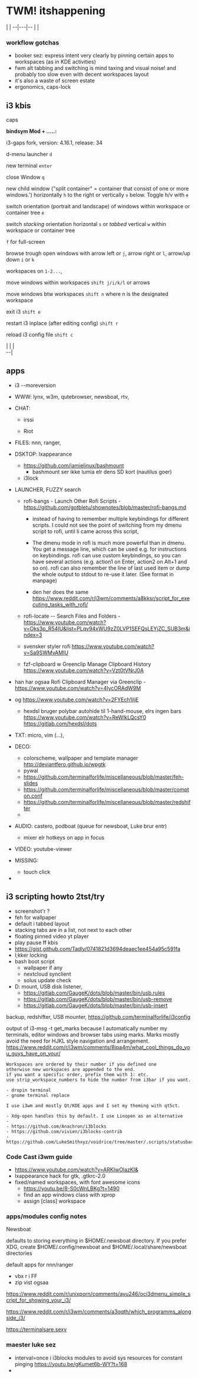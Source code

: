 # TWM! itshappening

  |   |
--|---|--
  |   |  

### workflow gotchas

- booker sez: express intent very clearly by pinning certain apps to workspaces (as in KDE activities)
- fwm alt tabbing and switching is mind taxing and visual noise! and probably too slow even with decent workspaces layout
- it's also a waste of screen estate
- ergonomics, caps-lock

## i3 kbis

caps

**bindsym Mod + .....:**

i3-gaps fork, version: 4.16.1, release: 34

d-menu launcher
`d`

new terminal
`enter`

close Window
`q`

new child window ("split container" = container that consist of one or more windows.') horizontally `h` to the right or vertically `v` below.
Toggle h/v with `e`

switch orientation (portrait and landscape) of windows within workspace or container tree `e`   

switch _stacking_ orientation horizontal `s` or _tabbed_ vertical `w` within workspace or container tree

`f` for full-screen

browse trough open windows with arrow left or `j`, arrow right or `l`, arrow/up down `i` or `k`

workspaces on `1-2...`,

move windows within workspaces `shift j/i/k/l` or arrows

move windows btw workspaces `shift n` where n is the designated workspace

exit i3 `shift e`

restart i3 inplace (after editing config) `shift r`

reload i3 config file `shift c`

|   |   |     
--|

## apps

- i3 --moreversion

- WWW: lynx, w3m, qutebrowser, newsboat, rtv,

- CHAT:
  - irssi

  - Riot

- FILES: nnn, ranger,
- DSKTOP: lxappearance
  - https://github.com/jamielinux/bashmount
    - bashmount ser ikke lumia elr dens SD kort (nautilus goer)
  - i3lock

- LAUNCHER, FUZZY search
  - rofi-bangs - Launch Other Rofi Scripts - https://github.com/gotbletu/shownotes/blob/master/rofi-bangs.md
      - instead of having to remember multiple keybindings for different scripts. I could not see the point of switching from my dmenu script to rofi, until Ii came across this script,

    - The dmenu mode in rofi is much more powerful than in dmenu. You get a message line, which can be used e.g. for instructions on keybindings.
    rofi can use custom keybindings, so you can have several actions (e.g. action1 on Enter, action2 on Alt+1 and so on). rofi can also remember the line of last used item or dump the whole output to stdout to re-use it later. (See format in manpage)

    - den her does the same https://www.reddit.com/r/i3wm/comments/a8kksr/script_for_executing_tasks_with_rofi/

  - rofi-locate -- Search Files and Folders - https://www.youtube.com/watch?v=Oks3p_R54IU&list=PLqv94xWU9zZ0LVP1SEFQsLEYjZC_SUB3m&index=3

  - svensker styler rofi https://www.youtube.com/watch?v=Sa9SWMvAMIU

  - fzf-clipboard w Greenclip Manage Clipboard History https://www.youtube.com/watch?v=Vzt0tVNrJ0A
- han har ogsaa Rofi Clipboard Manager via Greenclip - https://www.youtube.com/watch?v=4IycORAdW9M
- og https://www.youtube.com/watch?v=2FYEch1iljE

  - hexdsl bruger polybar autohide til 1-hand-mouse, elrs ingen bars https://www.youtube.com/watch?v=ReWlkLQcsY0 https://gitlab.com/hexdsl/dots

- TXT: micro, vim (...),
- DECO:
  - colorscheme, wallpaper and template manager  http://deviantfero.github.io/wpgtk
  - pywal
  - https://github.com/terminalforlife/miscellaneous/blob/master/feh-slides
  - https://github.com/terminalforlife/miscellaneous/blob/master/compton.conf
  - https://github.com/terminalforlife/miscellaneous/blob/master/redshifter
  -
- AUDIO: castero, podboat (queue for newsboat, Luke brur entr)
  - mixer elr hotkeys on app in focus
- VIDEO: youtube-viewer

- MISSING:
  - touch click
-

## i3 scripting howto 2tst/try

- screenshot'r ?
- feh for wallpaper
- default i tabbed layout
- stacking tabs are in a list, not next to each other
- floating pinned video yt player
- play pause ff kbis
- https://gist.github.com/Tadly/0741821d3694deaec1ee454a95c591fa
- l;kker locking
- bash boot script
  - wallpaper if any
  - nextcloud synclient
  - solus update check
- D: mount, USB disk listener,
    - https://gitlab.com/GaugeK/dots/blob/master/bin/usb.rules
    - https://gitlab.com/GaugeK/dots/blob/master/bin/usb-remove
    - https://gitlab.com/GaugeK/dots/blob/master/bin/usb-insert

backup, redshifter, USB mounter,
https://github.com/terminalforlife/i3config

output of
i3-msg -t get_marks
because I automatically number my terminals, editor windows and browser tabs using marks.
Marks mostly avoid the need for HJKL style navigation and arrangement.
https://www.reddit.com/r/i3wm/comments/8jpa4m/what_cool_things_do_you_guys_have_on_your/


    Workspaces are ordered by their number if you defined one
    otherwise new workspaces are appended to the end.
    if you want a specific order, prefix them with 1: etc.
    use strip_workspace_numbers to hide the number from i3bar if you want.

    - dropin terminal
    - gnome terminal replace

    I use i3wm and mostly Qt/KDE apps and I set my theming with qt5ct.

    - Xdg-open handles this by default. I use Linopen as an alternative
    -
    - https://github.com/Anachron/i3blocks
    - https://github.com/vivien/i3blocks-contrib
    - https://github.com/LukeSmithxyz/voidrice/tree/master/.scripts/statusbar

### Code Cast i3wm guide
- https://www.youtube.com/watch?v=ARKIwOlazKI&
- lxappearance hack for gtk, .gtkrc-2.0
- fixed/named workspaces, with font awesome icons
  - https://youtu.be/8-S0cWnLBKg?t=1490
  - find an app windows class with xprop
  - assign [class] workspace

### apps/modules config notes

Newsboat

  defaults to storing everything in $HOME/.newsboat directory. If you prefer XDG, create $HOME/.config/newsboat and $HOME/.local/share/newsboat directories

default apps for nnn/ranger
- vbx r i FF
- zip vist ogsaa

https://www.reddit.com/r/unixporn/comments/ayu246/oci3dmenu_simple_script_for_showing_your_i3/

https://www.reddit.com/r/i3wm/comments/a3qqth/which_programms_alongside_i3/

https://terminalsare.sexy

### maester luke sez

- interval=once i i3blocks modules to avoid sys resources for constant pinging https://youtu.be/gKumet6b-WY?t=168
-
